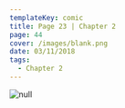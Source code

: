 ```yaml
---
templateKey: comic
title: Page 23 | Chapter 2
page: 44
cover: /images/blank.png
date: 03/11/2018
tags:
  - Chapter 2
---
```

![null](/images/0044upis.png)
